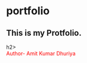 # portfolio
<h2>This is my Protfolio.</h2>h2><br/>
<span style="color:red;">Author- Amit Kumar Dhuriya</span>
